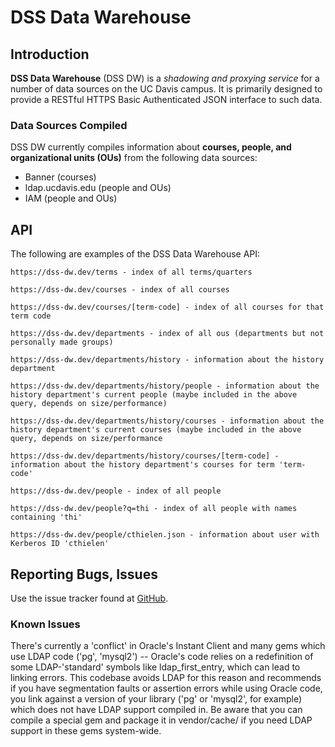 # DSS Data Warehouse

## Introduction
**DSS Data Warehouse** (DSS DW) is a *shadowing and proxying service* for a number of data sources on the UC Davis campus. It is primarily designed to provide a RESTful HTTPS Basic Authenticated JSON interface to such data.

### Data Sources Compiled
DSS DW currently compiles information about **courses, people, and organizational units (OUs)** from the following data sources:

* Banner (courses)
* ldap.ucdavis.edu (people and OUs)
* IAM (people and OUs)

## API
The following are examples of the DSS Data Warehouse API:

    https://dss-dw.dev/terms - index of all terms/quarters

    https://dss-dw.dev/courses - index of all courses

    https://dss-dw.dev/courses/[term-code] - index of all courses for that term code

    https://dss-dw.dev/departments - index of all ous (departments but not personally made groups)

    https://dss-dw.dev/departments/history - information about the history department

    https://dss-dw.dev/departments/history/people - information about the history department's current people (maybe included in the above query, depends on size/performance)

    https://dss-dw.dev/departments/history/courses - information about the history department's current courses (maybe included in the above query, depends on size/performance

    https://dss-dw.dev/departments/history/courses/[term-code] - information about the history department's courses for term 'term-code'

    https://dss-dw.dev/people - index of all people

    https://dss-dw.dev/people?q=thi - index of all people with names containing 'thi'

    https://dss-dw.dev/people/cthielen.json - information about user with Kerberos ID 'cthielen'

## Reporting Bugs, Issues
Use the issue tracker found at [GitHub](https://github.com/cthielen/dss-dw/issues).

### Known Issues
There's currently a 'conflict' in Oracle's Instant Client and many gems which use LDAP code ('pg', 'mysql2') -- Oracle's code relies on a redefinition of some LDAP-'standard' symbols like ldap_first_entry, which can lead to linking errors. This codebase avoids LDAP for this reason and recommends if you have segmentation faults or assertion errors while using Oracle code, you link against a version of your library ('pg' or 'mysql2', for example) which does not have LDAP support compiled in. Be aware that you can compile a special gem and package it in vendor/cache/ if you need LDAP support in these gems system-wide.

